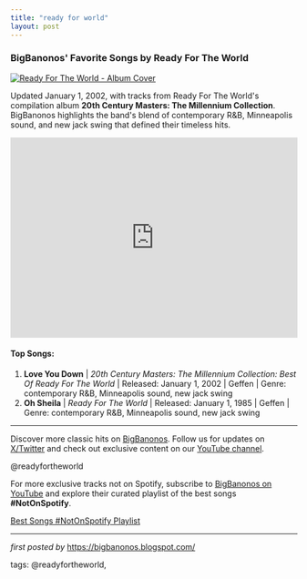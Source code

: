 ```yaml
---
title: "ready for world"
layout: post
---
```

<h3>BigBanonos' Favorite Songs by Ready For The World</h3> <!-- Featured Image -->
<div > <a href="https://is1-ssl.mzstatic.com/image/thumb/Features125/v4/08/e3/44/08e3448d-e2ab-d964-7cc0-3387cbb5e9a4/mzl.ivewdoth.jpg/486x486bb.png" target="_blank"> <img src="https://is1-ssl.mzstatic.com/image/thumb/Features125/v4/08/e3/44/08e3448d-e2ab-d964-7cc0-3387cbb5e9a4/mzl.ivewdoth.jpg/486x486bb.png" alt="Ready For The World - Album Cover"> </a>
</div> <!-- Introductory Text -->
<p>Updated January 1, 2002, with tracks from Ready For The World's compilation album <strong>20th Century Masters: The Millennium Collection</strong>. BigBanonos highlights the band's blend of contemporary R&B, Minneapolis sound, and new jack swing that defined their timeless hits.</p> <!-- Spotify Playlist Embed -->
<div > <iframe src="https://open.spotify.com/embed/playlist/7FJREwoMFTCZkZ8WfbcifQ?utm_source=generator" width="100%" height="352" frameBorder="0" allowfullscreen="" allow="autoplay; clipboard-write; encrypted-media; fullscreen; picture-in-picture" loading="lazy"></iframe>
</div> <!-- Song List -->
<h4>Top Songs:</h4>
<ol> <li><strong>Love You Down</strong> | <em>20th Century Masters: The Millennium Collection: Best Of Ready For The World</em> | Released: January 1, 2002 | Geffen | Genre: contemporary R&B, Minneapolis sound, new jack swing</li> <li><strong>Oh Sheila</strong> | <em>Ready For The World</em> | Released: January 1, 1985 | Geffen | Genre: contemporary R&B, Minneapolis sound, new jack swing</li>
</ol> <!-- Footer Links -->
<hr />
<p>Discover more classic hits on <a href="https://bigbanonos.blogspot.com/" target="_blank">BigBanonos</a>. Follow us for updates on <a href="https://x.com/bigbanonos" target="_blank">X/Twitter</a> and check out exclusive content on our <a href="https://www.youtube.com/@BigBanonos" target="_blank">YouTube channel</a>.</p> <!-- Tags -->
<p>@readyfortheworld</p>


<!--Subscribe and Playlist Links-->
<div>
    <p>For more exclusive tracks not on Spotify, subscribe to <a href="https://www.youtube.com/@BigBanonos" target="_blank">BigBanonos on YouTube</a> and explore their curated playlist of the best songs <strong>#NotOnSpotify</strong>.</p>
    <p><a href="https://www.youtube.com/playlist?list=PLtuNtuTatqI0kFahUCbtbfenC_ET5O_tr" target="_blank">Best Songs #NotOnSpotify Playlist<br /></a></p></div>

<hr />

<p><em>first posted by</em> <a href="https://bigbanonos.blogspot.com/" rel="noopener" target="_new">https://bigbanonos.blogspot.com/</a></p>

<p>tags: @readyfortheworld,</p>
